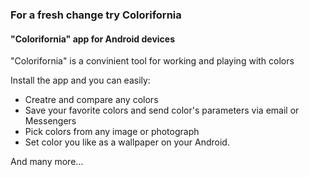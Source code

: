 ### For a fresh change try Colorifornia

#### "Colorifornia" app for Android devices

"Colorifornia" is a convinient tool for working and playing with colors

Install the app and you can easily:

- Creatre and compare any colors
- Save your favorite colors and send color's parameters via email or Messengers
- Pick colors from any image or photograph
- Set color you like as a wallpaper on your Android.

And many more... 
